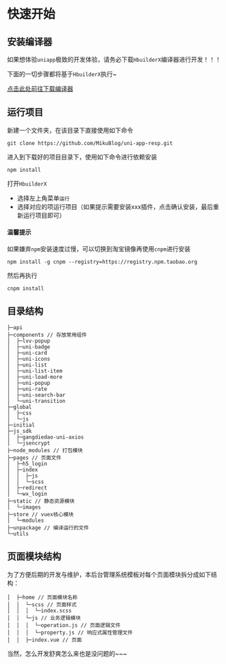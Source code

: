 # 快速开始

## 安装编译器

如果想体验`uniapp`极致的开发体验，请务必下载`HbuilderX`编译器进行开发！！！

下面的一切步骤都将基于`HbuilderX`执行~

[点击此处前往下载编译器](https://www.dcloud.io/hbuilderx.html)

## 运行项目

新建一个文件夹，在该目录下直接使用如下命令
```
git clone https://github.com/MikuBlog/uni-app-resp.git
```

进入到下载好的项目目录下，使用如下命令进行依赖安装
```
npm install
```

打开`HbuilderX`

+ 选择左上角菜单`运行`
+ 选择对应的项运行项目（如果提示需要安装xxx插件，点击确认安装，最后重新运行项目即可）

#### 温馨提示

如果嫌弃`npm`安装速度过慢，可以切换到淘宝镜像再使用`cnpm`进行安装

```
npm install -g cnpm --registry=https://registry.npm.taobao.org
```

然后再执行

```
cnpm install
```

## 目录结构

```
├─api
├─components // 存放常用组件
│  ├─lvv-popup
│  ├─uni-badge
│  ├─uni-card
│  ├─uni-icons
│  ├─uni-list
│  ├─uni-list-item
│  ├─uni-load-more
│  ├─uni-popup
│  ├─uni-rate
│  ├─uni-search-bar
│  └─uni-transition
├─global
│  ├─css
│  └─js
├─initial
├─js_sdk
│  ├─gangdiedao-uni-axios
│  └─jsencrypt
├─node_modules // 打包模块
├─pages // 页面文件
│  ├─h5_login
│  ├─index
│  │  ├─js
│  │  └─scss
│  ├─redirect
│  └─wx_login
├─static // 静态资源模块
│  └─images
├─store // vuex核心模块
│  └─modules
├─unpackage // 编译运行的文件
└─utils
```

## 页面模块结构

为了方便后期的开发与维护，本后台管理系统模板对每个页面模块拆分成如下结构：

```
│  ├─home // 页面模块名称
│  │  └─scss // 页面样式
│  │  │  └─index.scss
│  │  └─js // 业务逻辑模块
│  │  │  └─operation.js // 页面逻辑文件
│  │  │  └─property.js // 响应式属性管理文件
│  │  ├─index.vue // 页面
```

当然，怎么开发舒爽怎么来也是没问题的~~~
